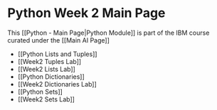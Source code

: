 # Python Week 2 Main Page

This [[Python - Main Page|Python Module]] is part of the IBM course curated under the [[Main AI Page]]

- [[Python Lists and Tuples]]
- [[Week2 Tuples Lab]]
- [[Week2 Lists Lab]]
- [[Python Dictionaries]]
- [[Week2 Dictionaries Lab]]
- [[Python Sets]]
- [[Week2 Sets Lab]]